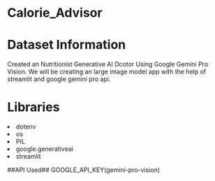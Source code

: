 # Calorie_Advisor

# Dataset Information
Created an Nutritionist Generative AI Dcotor Using Google Gemini Pro Vision.
We will be creating an large image model app with the help of streamlit and google gemini pro api.

# Libraries

<li>dotenv
<li>os
<li>PIL
<li>google.generativeai
<li>streamlit

##API Used##
GOOGLE_API_KEY(gemini-pro-vision)
